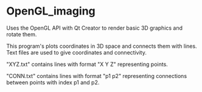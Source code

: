 # OpenGL_imaging 
Uses the OpenGL API with Qt Creator to render basic 3D graphics and rotate them. 

This program's plots coordinates in 3D space and connects them with lines. 
Text files are used to give coordinates and connectivity. 

"XYZ.txt" contains lines with format "X Y Z" representing points.

"CONN.txt" contains lines with format "p1 p2" representing connections between points with index p1 and p2.

